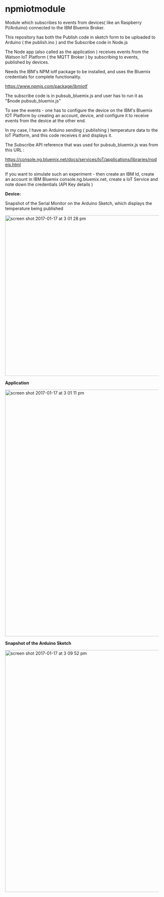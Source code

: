 # npmiotmodule


Module which subscribes to events from devices( like an Raspberry Pi/Arduino) connected to the IBM Bluemix Broker.

This repository has both the Publish code in sketch form to be uploaded to Arduino ( the publish.ino ) and the
Subscribe code in Node.js

The Node app (also called as the application ) receives events from the Watson IoT Platform ( the MQTT Broker ) by subscribing to events, published by devices.

Needs the IBM's NPM iotf package to be installed, and uses the Bluemix credentials for complete functionality.

https://www.npmjs.com/package/ibmiotf

The subscribe code is in pubsub_bluemix.js and user has to run it as "$node pubsub_bluemix.js"

To see the events - one has to configure the device on the IBM's Bluemix IOT Platform by
creating an account, device, and configure it to receive events from the device at the other end.

In my case, I have an Arduino sending ( publishing ) temperature data to the IoT Platform, and this
code receives it and displays it.

The Subscribe API reference that was used for pubsub_bluemix.js was from this URL :

https://console.ng.bluemix.net/docs/services/IoT/applications/libraries/nodejs.html

If you want to simulate such an experiment - then create an IBM Id, create an account in IBM Bluemix console.ng.bluemix.net,
create a IoT Service and note down the credentials (API Key details )


<b> Device: </b>

Snapshot of the Serial Monitor on the Arduino Sketch, which displays the temperature being published

<img width="527" alt="screen shot 2017-01-17 at 3 01 28 pm" src="https://cloud.githubusercontent.com/assets/14288989/22014919/e2d6d7de-dcc5-11e6-94c6-685731bb823f.png">


<b> Application </b>

<img width="809" alt="screen shot 2017-01-17 at 3 01 11 pm" src="https://cloud.githubusercontent.com/assets/14288989/22014920/e3203bb8-dcc5-11e6-87a3-6e0d558f874c.png">

<b> Snapshot of the Arduino Sketch </b>

<img width="794" alt="screen shot 2017-01-17 at 3 09 52 pm" src="https://cloud.githubusercontent.com/assets/14288989/22015202/1056ff76-dcc7-11e6-93b3-5b069a023d2a.png">

